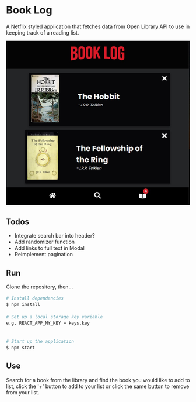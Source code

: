 # Book Log
A Netflix styled application that fetches data from Open Library API to use in keeping track of a reading list.

![App Screenshot](public/screenshot.jpg)

## Todos
- Integrate search bar into header?
- Add randomizer function
- Add links to full text in Modal
- Reimplement pagination

## Run
Clone the repository, then...

```bash
# Install dependencies
$ npm install

# Set up a local storage key variable
e.g, REACT_APP_MY_KEY = keys.key


# Start up the application
$ npm start
```

## Use
Search for a book from the library and find the book you would like to add to list, click the '+' button to add to your list or click the same button to remove from your list.